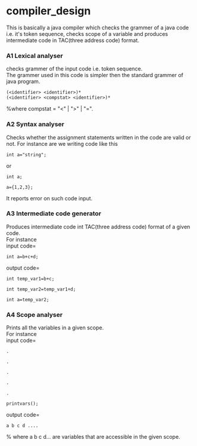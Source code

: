 # compiler_design
This is basically a java compiler which checks the grammer of a java code i.e. it's token sequence, checks scope of a variable and produces intermediate code in TAC(three address code) format.
<br/>
### A1 Lexical analyser
checks grammer of the input code i.e. token sequence.<br/>
The grammer used in this code is simpler then the standard grammer of java program. <br/>


	(<identifier> <identifier>)*
	(<identifier> <compstat> <identifier>)*

%where compstat = "<" | ">" | "=".

### A2 Syntax analyser
Checks whether the assignment statements written in the code are valid or not. For instance are we writing code like this<br/>

	int a="string";

or<br/>


	int a;

	a={1,2,3};

It reports error on such code input.<br/>

### A3 Intermediate code generator
Produces intermediate code int TAC(three address code) format of a given code. <br/>
For instance <br/>
input code=

	int a=b+c+d;

output code=<br/>


	int temp_var1=b+c;

	int temp_var2=temp_var1+d;

	int a=temp_var2;



### A4 Scope analyser
Prints all the variables in a given scope.<br/>
For instance<br/>
input code=<br/>


	.

	.

	.

	.

	.

	printvars();


output code=<br/>


	a b c d ....


% where a b c d... are variables that are accessible in the given scope.<br/>

